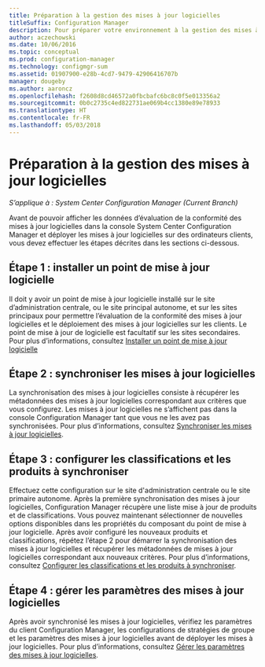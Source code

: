 ```yaml
---
title: Préparation à la gestion des mises à jour logicielles
titleSuffix: Configuration Manager
description: Pour préparer votre environnement à la gestion des mises à jour logicielles, effectuez ces tâches qui permettent d’afficher les données d’évaluation de la conformité dans la console System Center Configuration Manager.
author: aczechowski
ms.date: 10/06/2016
ms.topic: conceptual
ms.prod: configuration-manager
ms.technology: configmgr-sum
ms.assetid: 01907900-e28b-4cd7-9479-42906416707b
manager: dougeby
ms.author: aaroncz
ms.openlocfilehash: f2608d8cd46572a0fbcbafc6bc8c0f5e013356a2
ms.sourcegitcommit: 0b0c2735c4ed822731ae069b4cc1380e89e78933
ms.translationtype: HT
ms.contentlocale: fr-FR
ms.lasthandoff: 05/03/2018
---
```

# <a name="prepare-for-software-updates-management"></a>Préparation à la gestion des mises à jour logicielles

*S’applique à : System Center Configuration Manager (Current Branch)*

Avant de pouvoir afficher les données d’évaluation de la conformité des mises à jour logicielles dans la console System Center Configuration Manager et déployer les mises à jour logicielles sur des ordinateurs clients, vous devez effectuer les étapes décrites dans les sections ci-dessous.

## <a name="step-1-install-a-software-update-point"></a>Étape 1 : installer un point de mise à jour logicielle  
Il doit y avoir un point de mise à jour logicielle installé sur le site d’administration centrale, ou le site principal autonome, et sur les sites principaux pour permettre l’évaluation de la conformité des mises à jour logicielles et le déploiement des mises à jour logicielles sur les clients. Le point de mise à jour de logicielle est facultatif sur les sites secondaires. Pour plus d’informations, consultez [Installer un point de mise à jour logicielle](install-a-software-update-point.md)  

## <a name="step-2-synchronize-software-updates"></a>Étape 2 : synchroniser les mises à jour logicielles
La synchronisation des mises à jour logicielles consiste à récupérer les métadonnées des mises à jour logicielles correspondant aux critères que vous configurez. Les mises à jour logicielles ne s’affichent pas dans la console Configuration Manager tant que vous ne les avez pas synchronisées. Pour plus d’informations, consultez [Synchroniser les mises à jour logicielles](synchronize-software-updates.md).   

## <a name="step-3-configure-classifications-and-products-to-synchronize"></a>Étape 3 : configurer les classifications et les produits à synchroniser
Effectuez cette configuration sur le site d'administration centrale ou le site primaire autonome. Après la première synchronisation des mises à jour logicielles, Configuration Manager récupère une liste mise à jour de produits et de classifications. Vous pouvez maintenant sélectionner de nouvelles options disponibles dans les propriétés du composant du point de mise à jour logicielle. Après avoir configuré les nouveaux produits et classifications, répétez l’étape 2 pour démarrer la synchronisation des mises à jour logicielles et récupérer les métadonnées de mises à jour logicielles correspondant aux nouveaux critères. Pour plus d’informations, consultez [Configurer les classifications et les produits à synchroniser](configure-classifications-and-products.md).

## <a name="step-4-manage-settings-for-software-updates"></a>Étape 4 : gérer les paramètres des mises à jour logicielles
Après avoir synchronisé les mises à jour logicielles, vérifiez les paramètres du client Configuration Manager, les configurations de stratégies de groupe et les paramètres des mises à jour logicielles avant de déployer les mises à jour logicielles. Pour plus d’informations, consultez [Gérer les paramètres des mises à jour logicielles](manage-settings-for-software-updates.md).
